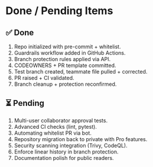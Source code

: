 # Done / Pending Items

## ✅ Done
1. Repo initialized with pre-commit + whitelist.  
2. Guardrails workflow added in GitHub Actions.  
3. Branch protection rules applied via API.  
4. CODEOWNERS + PR template committed.  
5. Test branch created, teammate file pulled + corrected.  
6. PR raised + CI validated.  
7. Branch cleanup + protection reconfirmed.  

## ⏳ Pending
1. Multi-user collaborator approval tests.  
2. Advanced CI checks (lint, pytest).  
3. Automating whitelist PR via bot.  
4. Repository migration back to private with Pro features.  
5. Security scanning integration (Trivy, CodeQL).  
6. Enforce linear history in branch protection.  
7. Documentation polish for public readers.  